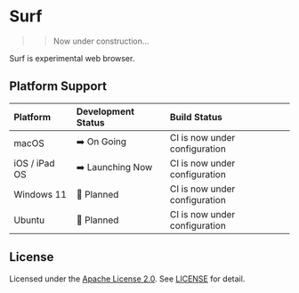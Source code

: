 # Surf

>> Now under construction...

Surf is experimental web browser.

## Platform Support

| Platform      | Development Status | Build Status  |
|:--------------|:-------------------|:----------|
| macOS         | ➡️ On Going        | CI is now under configuration |
| iOS / iPad OS | ➡️ Launching Now   | CI is now under configuration |
| Windows 11    | 📅 Planned         | CI is now under configuration |
| Ubuntu        | 📅 Planned         | CI is now under configuration |


## License

Licensed under the [Apache License 2.0](./LICENSE). See [LICENSE](./LICENSE) for detail.
